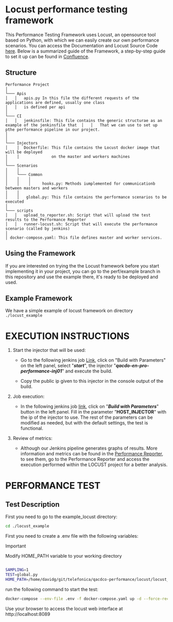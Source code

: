 # Locust performance testing framework

This Performance Testing Framework uses Locust, an opensource tool based on Python, with which we can easily create our own performance scenarios. You can access the Documentation and Locust Source Code [here](https://locust.io/). Below is a summarized guide of the Framework, a step-by-step guide to set it up can be found in [Confluence](https://confluence.tid.es/pages/viewpage.action?pageId=73025608).

## Structure
````
Performance Project
│
└─── Apis
│   │   apis.py In this file the different requests of the applications are defined, usually one class 
│   │   is defined per api
│   
└─── CI
│   │   jenkinsfile: This file contains the generic structurae as an example of the jenkinsfile that  │   │   That we can use to set up pthe performance pipeline in our project.
│
│
└─── Injectors
│    │  Dockerfile: This file contains the Locust docker image that will be deployed 
│    │              on the master and workers machines
│
└─── Scenarios
│    │ 
│    └─── Common
│    │    │
│    │    │     hooks.py: Methods iumplemented for communicationb between masters and workers
│    │  
│    │   global.py: This file contains the performance scenarios to be executed
│
└─── scripts
│   │   upload_to_reporter.sh: Script that will upload the test results to the Performance Reporter
│   │   runner-locust.sh: Script that will execute the performance scenario (called by jenkins)
│ 
│ docker-compose.yaml: This file defines master and worker services.

````
## Using the Framework
If you are interested on trying the the Locust framework before you start implementing it in your project, you can go to the perf/example branch in this repository and use the example there, it's ready to be deployed and used.

## Example Framework

We have a simple example of locust framework on directory ```./locust_example```

# EXECUTION INSTRUCTIONS

1. Start the injector that will be used:
    * Go to the following jenkins job [Link](https://pro-dcip-qacdo-01.hi.inet/job/WT_INFRASTRUCTURE/job/WTI_DEVOPS_AWS_start_stop_instances), click on "Build with Parameters" on the left panel, select "***start***", the injector "***qacdo-en-pro-performance-inj01***" and execute the build.

    * Copy the public ip given to this injector in the console output of the build.

2. Job execution:
    * In the following jenkins job [link](https://pro-dcip-qacdo-01.hi.inet/job/WT_PERFORMANCE/job/locust_infra_test), click on "***Build with Parameters***" button in the left panel. Fill in the parameter "**HOST_INJECTOR**" with the ip of the injector to use. The rest of the parameters can be modified as needed, but with the default settings, the test is functional.

3. Review of metrics:
    * Although our Jenkins pipeline generates graphs of results. More information and metrics can be found in the [Performance Reporter](http://qacdco.hi.inet/pre-performance/reporter/projects), to see them, go to the Performance Reporter and access the execution performed within the LOCUST project for a better analysis.

# PERFORMANCE TEST
## Test Description

First you need to go to the example_locust directory:

```bash
cd ./locust_example

```

First you need to create a .env file with the following variables:

> [!IMPORTANT]
> Modify HOME_PATH variable to your working directory

```bash

SAMPLING=1
TEST=global.py
HOME_PATH=/home/davidg/git/telefonica/qacdco-performance/locust/locust_example


```
run the following command to start the test:


```bash
docker-compose --env-file .env -f docker-compose.yaml up -d --force-recreate

```

Use your browser to access the locust web interface at http://localhost:8089
